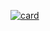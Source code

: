 [![card](https://github-readme-stats.vercel.app/api?username=maricandido&theme=default)](https://github.com/anuraghazra/github-readme-stats)
